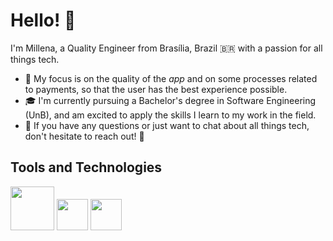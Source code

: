 # Hello! 👋 

I'm Millena, a Quality Engineer from Brasília, Brazil 🇧🇷 with a passion for all things tech. 

- 📱 My focus is on the quality of the *app* and on some processes related to payments, so that the user has the best experience possible.
- 🎓 I'm currently pursuing a Bachelor's degree in Software Engineering (UnB), and am excited to apply the skills I learn to my work in the field.
- 💬 If you have any questions or just want to chat about all things tech, don't hesitate to reach out! 🤗 


## Tools and Technologies
<img src="https://www.gartner.com/imagesrv/peer-insights/vendors/logos/appium.png" width="70px"/> <img src="https://upload.wikimedia.org/wikipedia/commons/thumb/7/73/Ruby_logo.svg/1200px-Ruby_logo.svg.png" width="50px"/> <img src="https://cdn-images-1.medium.com/max/1200/1*ilC2Aqp5sZd1wi0CopD1Hw.png" width="50px"/>
